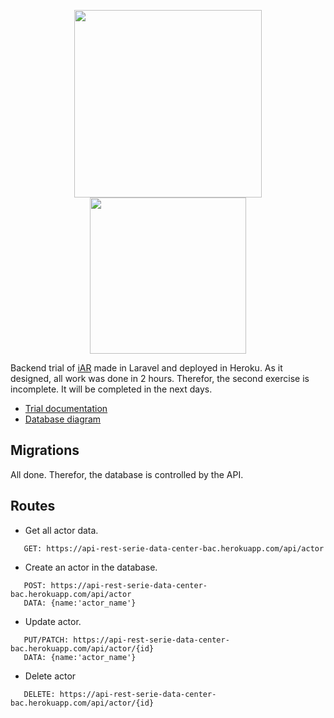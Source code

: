 <p align="center"><img src="https://raw.githubusercontent.com/laravel/art/master/logo-lockup/5%20SVG/2%20CMYK/1%20Full%20Color/laravel-logolockup-cmyk-red.svg" width="300"><img src="https://blog.phusion.nl/content/images/2016/07/Heroku.png" width="250"></p>

Backend trial of [iAR](https://www.iar-soft.com/) made in Laravel and deployed in Heroku. As it designed, all work was done in 2 hours. Therefor, the second exercise is incomplete. It will be completed in the next days.

-   [Trial documentation](https://github.com/IgorMy/api_rest_serie_data_center_backend/blob/main/documentation/iAR_prueba_backend.pdf)
-   [Database diagram](https://github.com/IgorMy/api_rest_serie_data_center_backend/blob/main/database_diagram/diagram.pdf)

## Migrations

All done. Therefor, the database is controlled by the API.

## Routes

-   Get all actor data.

```
   GET: https://api-rest-serie-data-center-bac.herokuapp.com/api/actor
```

-   Create an actor in the database.

```
   POST: https://api-rest-serie-data-center-bac.herokuapp.com/api/actor
   DATA: {name:'actor_name'}
```

-   Update actor.

```
   PUT/PATCH: https://api-rest-serie-data-center-bac.herokuapp.com/api/actor/{id}
   DATA: {name:'actor_name'}
```

-   Delete actor

```
   DELETE: https://api-rest-serie-data-center-bac.herokuapp.com/api/actor/{id}

```
